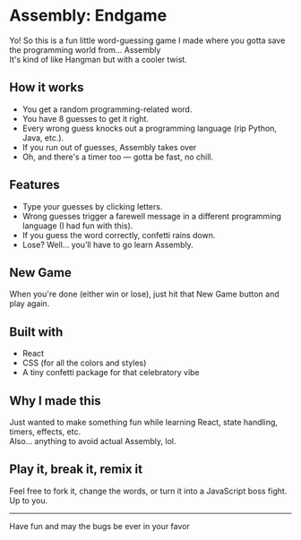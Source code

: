 # Assembly: Endgame

Yo! So this is a fun little word-guessing game I made where you gotta save the programming world from... Assembly  
It's kind of like Hangman but with a cooler twist.

## How it works

- You get a random programming-related word.
- You have 8 guesses to get it right.
- Every wrong guess knocks out a programming language (rip Python, Java, etc.).
- If you run out of guesses, Assembly takes over
- Oh, and there's a timer too — gotta be fast, no chill.

## Features

- Type your guesses by clicking letters.
- Wrong guesses trigger a farewell message in a different programming language (I had fun with this).
- If you guess the word correctly, confetti rains down.
- Lose? Well... you’ll have to go learn Assembly.

## New Game

When you're done (either win or lose), just hit that New Game button and play again.

## Built with

- React
- CSS (for all the colors and styles)
- A tiny confetti package for that celebratory vibe

## Why I made this

Just wanted to make something fun while learning React, state handling, timers, effects, etc.  
Also… anything to avoid actual Assembly, lol.

## Play it, break it, remix it

Feel free to fork it, change the words, or turn it into a JavaScript boss fight. Up to you.

---

Have fun and may the bugs be ever in your favor
